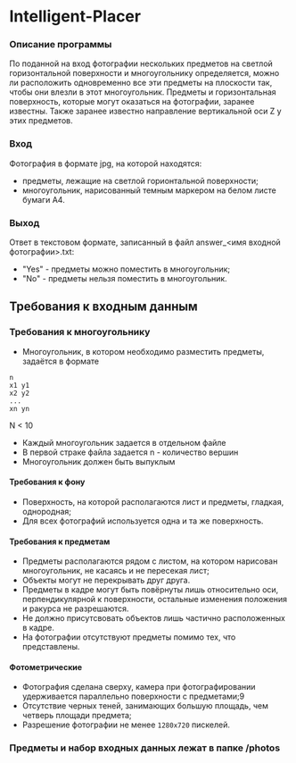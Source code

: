 # Intelligent-Placer

### Описание программы

По поданной на вход фотографии нескольких предметов на светлой горизонтальной поверхности и многоугольнику определяется,
можно ли расположить одновременно все эти предметы на плоскости так, чтобы они влезли в этот многоугольник. Предметы и
горизонтальная поверхность, которые могут оказаться на фотографии, заранее известны. Также заранее известно направление
вертикальной оси Z у этих предметов.

### Вход

Фотография в формате jpg, на которой находятся:

+ предметы, лежащие на светлой горионтальной поверхности;
+ многоугольник, нарисованный темным маркером на белом листе бумаги А4.

### Выход

Ответ в текстовом формате, записанный в файл answer_<имя входной фотографии>.txt:

+ "Yes" - предметы можно поместить в многоугольник;
+ "No" - предметы нельзя поместить в многоугольник.

## Требования к входным данным

### Требования к многоугольнику

+ Многоугольник, в котором необходимо разместить предметы, задаётся в формате
```
n
x1 y1
x2 y2
...
xn yn
```
N < 10
+ Каждый многоугольник задается в отдельном файле
+ В первой страке файла задается n - количество вершин
+ Многоугольник должен быть выпуклым

#### Требования к фону

+ Поверхность, на которой располагаются лист и предметы, гладкая, однородная;
+ Для всех фотографий используется одна и та же поверхность.

#### Требования к предметам

+ Предметы располагаются рядом с листом, на котором нарисован многоугольник, не касаясь и не пересекая лист;
+ Объекты могут не перекрывать друг друга.
+ Предметы в кадре могут быть повёрнуты лишь относительно оси, перпендикулярной к поверхности, остальные изменения положения и ракурса не разрешаются.
+ Не должно присутсвовать объектов лишь частично расположенных в кадре.
+ На фотографии отсутствуют предметы помимо тех, что представлены.

#### Фотометрические

+ Фотография сделана сверху, камера при фотографировании удерживается параллельно поверхности с предметами;9
+ Отсутствие черных теней, занимающих большую площадь, чем четверь площади предмета;
+ Разрешение фотографии не менее ```1280x720``` пискелей.

### Предметы и набор входных данных лежат в папке /photos